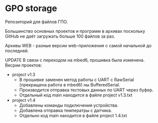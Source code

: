 # GPO storage

Репозиторий для файлов ГПО.

Большинство основных проектов и программ в архивах поскольку GitHub не даёт загружать больше 100 файлов за раз.

Архивы WEB - разные версии web-приложения с самой начальной до последней.

UPDATE
В связи с переходом на mbed6, прошивка была изменена.
Весрии проектов:
  - project v1.3 
    - В прошивке заменен метод работы с UART с RawSerial (прекращена работа в mbed6) ны BufferedSerial.
    - Производится отправка тестовых данных по UART через буфер.
    - Отдельный код main находится в файле project v1.3.txt
  - project v1.4
    - Добавлены команды подключения устройства.
    - Добавлена отправка температры с датчика.
    - Отдельно код main находится в файле project 1.4.txt
